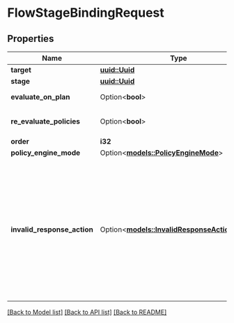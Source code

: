 # FlowStageBindingRequest

## Properties

Name | Type | Description | Notes
------------ | ------------- | ------------- | -------------
**target** | [**uuid::Uuid**](uuid::Uuid.md) |  | 
**stage** | [**uuid::Uuid**](uuid::Uuid.md) |  | 
**evaluate_on_plan** | Option<**bool**> | Evaluate policies during the Flow planning process. | [optional]
**re_evaluate_policies** | Option<**bool**> | Evaluate policies when the Stage is present to the user. | [optional]
**order** | **i32** |  | 
**policy_engine_mode** | Option<[**models::PolicyEngineMode**](PolicyEngineMode.md)> |  | [optional]
**invalid_response_action** | Option<[**models::InvalidResponseActionEnum**](InvalidResponseActionEnum.md)> | Configure how the flow executor should handle an invalid response to a challenge. RETRY returns the error message and a similar challenge to the executor. RESTART restarts the flow from the beginning, and RESTART_WITH_CONTEXT restarts the flow while keeping the current context.  * `retry` - Retry * `restart` - Restart * `restart_with_context` - Restart With Context | [optional]

[[Back to Model list]](../README.md#documentation-for-models) [[Back to API list]](../README.md#documentation-for-api-endpoints) [[Back to README]](../README.md)



